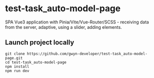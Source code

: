 # test-task_auto-model-page

SPA Vue3 application with Pinia/Vite/Vue-Router/SCSS - receiving data from the server, adaptive, using a slider, adding elements.<br/>

## Launch project locally
```
git clone https://github.com/gwyn-developer/test-task_auto-model-page.git
cd test-task_auto-model-page
npm install
npm run dev
```
